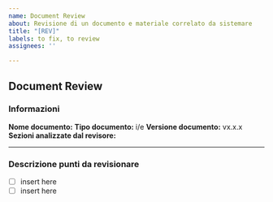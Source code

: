```yaml
---
name: Document Review
about: Revisione di un documento e materiale correlato da sistemare
title: "[REV]"
labels: to fix, to review
assignees: ''

---
```


## Document Review

### Informazioni

**Nome documento:** 
**Tipo documento:** i/e
**Versione documento:** vx.x.x
**Sezioni analizzate dal revisore:** 

---

### Descrizione punti da revisionare

- [ ] insert here
- [ ] insert here
